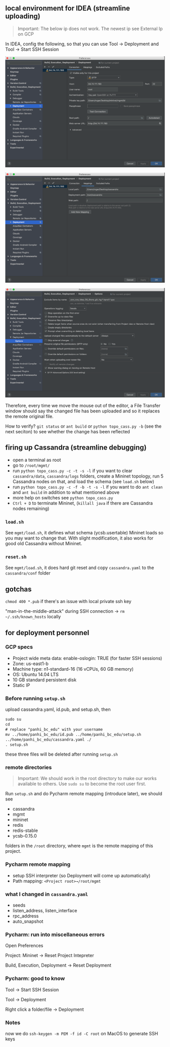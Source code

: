 ## local environment for IDEA (streamline uploading)

> Important: The below ip does not work. The newest ip see  External Ip on GCP

In IDEA, config the following, so that you can use Tool -> Deployment and Tool -> Start SSH Session

![](misc/d1.png)

![](misc/d2.png)

![](misc/d3.png)

Therefore, every time we move the mouse out of the editor, a File Transfer window should say the changed file has been uploaded and so it replaces the remote original file.

How to verify? `git status` or `ant build` or `python topo_cass.py -b` (see the next seciton) to see whether the change has been reflected


## firing up Cassandra (streamline debugging)

* open a terminal as root
* go to `/root/mgmt/`
* run `python topo_cass.py -c -t -s -l` if you want to clear `cassandra/data`, `cassandra/logs` folders, create a Mininet topology, run 5 Cassandra nodes on that, and load the schema (see `load.sh` below)
* run `python topo_cass.py -c -f -b -t -s -l` if you want to do `ant clean` and `ant build` in addition to what mentioned above
* more help on switches see `python topo_cass.py`
* `Ctrl + D` to terminate Mininet, (`killall java` if there are Cassandra nodes remaining)

### `load.sh`

See `mgmt/load.sh`, it defines what schema (ycsb.usertable) Mininet loads so you may want to change that. With slight modification, it also works for good old Cassandra without Mininet.

### `reset.sh`

See `mgmt/load.sh`, it does hard git reset and copy `cassandra.yaml` to the `cassandra/conf` folder

## gotchas

`chmod 400 *.pub` if there's an issue with local private ssh key

"man-in-the-middle-attack" during SSH connection -> `rm ~/.ssh/known_hosts` locally


## for deployment personnel

### GCP specs

* Project wide meta data: enable-oslogin: TRUE (for faster SSH sessions)
* Zone: us-east1-b
* Machine type: n1-standard-16 (16 vCPUs, 60 GB memory)
* OS: Ubuntu 14.04 LTS
* 10 GB standard persistent disk
* Static IP

### Before running `setup.sh` 

upload cassandra.yaml, id.pub, and setup.sh, then
```shell
sudo su
cd
# replace "panhi_bc_edu" with your username
mv ../home/panhi_bc_edu/id.pub ../home/panhi_bc_edu/setup.sh ../home/panhi_bc_edu/cassandra.yaml ./
. setup.sh
```
these three files will be deleted after running `setup.sh`


### remote directories
> Important: We should work in the root directory to make our works available to others. Use `sudo su` to become the root user first.

Run `setup.sh` and do Pycharm remote mapping (introduce later), we should see

* cassandra
* mgmt
* mininet
* redis
* redis-stable 
* ycsb-0.15.0

folders in the `/root` directory, where `mgmt` is the remote mapping of this project.


### Pycharm remote mapping
* setup SSH interpreter (so Deployment will come up automatically)
* Path mapping: `<Project root>→/root/mgmt`

### what I changed in `cassandra.yaml`

* seeds
* listen_address, listen_interface
* rpc_address
* auto_snapshot


### Pycharm: run into miscellaneous errors

Open Preferences

Project: Mininet -> Reset Project Intepreter

Build, Execution, Deployment -> Reset Deployment

### Pycharm: good to know

Tool -> Start SSH Session

Tool -> Deployment

Right click a folder/file -> Deployment

### Notes

now we do `ssh-keygen -m PEM -f id -C root` on MacOS to generate SSH keys

